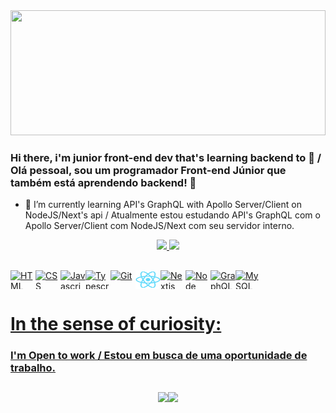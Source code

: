 <img width='100%' height='200px' src='https://raw.githubusercontent.com/joaopauloaramuni/joaopauloaramuni/master/img/header.png' />

### Hi there, i'm junior front-end dev that's learning backend to 👋 / Olá pessoal, sou um programador Front-end Júnior que também está aprendendo backend! 👋

- 🌱 I’m currently learning API's GraphQL with Apollo Server/Client on NodeJS/Next's api / Atualmente estou estudando API's GraphQL com o Apollo Server/Client com NodeJS/Next com seu servidor interno.

<div align="center">
  <a href="https://github.com/hxsggsz">
  <img height="150em" src="https://github-readme-stats.vercel.app/api?username=hxsggsz&show_icons=true&theme=tokyonight&include_all_commits=true&count_private=true"/>
  <img height="150em" src="https://github-readme-stats.vercel.app/api/top-langs/?username=hxsggsz&layout=compact&langs_count=7&theme=tokyonight"/>
</div>

##
  
<div style='display: flex'>
  <img align="center" alt="HTML" height="30" width="40" src="https://cdn.jsdelivr.net/gh/devicons/devicon/icons/html5/html5-original.svg">
  <img align="center" alt="CSS" height="30" width="40" src="https://cdn.jsdelivr.net/gh/devicons/devicon/icons/css3/css3-original.svg">
  <img align="center" alt="Javascript" height="30" width="40" src="https://cdn.jsdelivr.net/gh/devicons/devicon/icons/javascript/javascript-plain.svg">
  <img align="center" alt="Typescript" height="30" width="40" src="https://cdn.jsdelivr.net/gh/devicons/devicon/icons/typescript/typescript-original.svg">
  <img align="center" alt="Git" height="30" width="40" src="https://cdn.jsdelivr.net/gh/devicons/devicon/icons/git/git-original.svg">
  <img align="center" alt="Reactjs" height="30" width="40" src="https://raw.githubusercontent.com/devicons/devicon/master/icons/react/react-original.svg">
  <img align="center" alt="Nextjs" height="30" width="40" src="https://cdn.jsdelivr.net/gh/devicons/devicon/icons/nextjs/nextjs-original.svg">  
  <img align="center" alt="Node" height="30" width="40" src="https://cdn.jsdelivr.net/gh/devicons/devicon/icons/nodejs/nodejs-original.svg" />
  <img align="center" alt="GraphQL" height="30" width="40" src="https://cdn.jsdelivr.net/gh/devicons/devicon/icons/graphql/graphql-plain.svg" />
  <img align="center" alt="MySQL" height="30" width="40" src="https://cdn.jsdelivr.net/gh/devicons/devicon/icons/mysql/mysql-original.svg" />
 </div>
  
##

  # In the sense of curiosity:
  ### I'm Open to work / Estou em busca de uma oportunidade de trabalho.
  
##
  
<div style='display: flex; justify-content: center; align-items: center;'>
  <a href = "mailto:vt.hugo.2021@gmail.com"><img src="https://img.shields.io/badge/-Gmail-%23333?style=for-the-badge&logo=gmail&logoColor=white" target="_blank"></a>
  <a href="https://www.linkedin.com/in/hxsggsz/" target="_blank"><img src="https://img.shields.io/badge/-LinkedIn-%230077B5?style=for-the-badge&logo=linkedin&logoColor=white" target="_blank"></a> 
</div>
